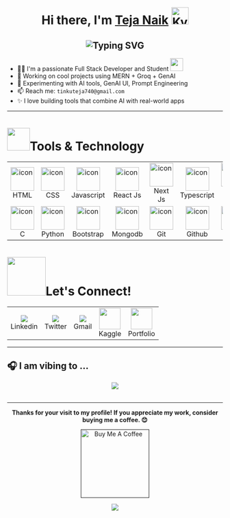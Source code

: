 


<h1 align="center">Hi there, I'm <a href="https://tejanaik15.github.io/personal-portfolio/">Teja Naik</a> <img height="40" alt="Kyubey" src="https://raw.githubusercontent.com/innng/innng/master/assets/kyubey.gif"/></h1>





<h2 align="center"><img src="https://readme-typing-svg.demolab.com?font=Fira+Code&pause=1000&color=9B72FF&random=false&width=435&lines=%22Learning%2C+Living%2C+and+Leveling+up.%22" alt="Typing SVG" />

</h2>





- 🧑‍💻  I'm a passionate Full Stack Developer and Student  <img src="https://media.giphy.com/media/WUlplcMpOCEmTGBtBW/giphy.gif" width="30">
- 🚀 Working on cool projects using MERN + Groq + GenAI 
- 🧪 Experimenting with AI tools, GenAI UI, Prompt Engineering
-  📫 Reach me: `tinkuteja740@gmail.com`  
- ✨ I love building tools that combine AI with real-world apps



---
<h1><img src="https://media.tenor.com/Pnb_hVWq2sgAAAAj/on-process-dig.gif" width="53" height="53"/>Tools & Technology </h1>

<table align="center" class="table table-dark">
  <tr bg-dark>
   <td align="center" widht="90">
      <img src="https://skillicons.dev/icons?i=html" alt="icon" width="55" height="55" />
      <br>HTML
    </td>
    <td align="center" widht="90">
      <img src="https://skillicons.dev/icons?i=css" alt="icon" width="55" height="55" />
      <br>CSS
    </td>
    <td align="center" width="90">
      <img src="https://skillicons.dev/icons?i=js" alt="icon" width="55" height="55" />
      <br>Javascript
    </td>
    <td align="center" widht="90">
      <img src="https://skillicons.dev/icons?i=react" alt="icon" width="55" height="55" />
      <br>React Js
    </td>
    <td align="center" width="90">
      <img src="https://skillicons.dev/icons?i=nextjs" alt="icon" width="55" height="55" />
      <br>Next Js
    </td>
    <td align="center" width="90">
      <img src="https://skillicons.dev/icons?i=ts" width="55" height="55" alt="icon" />
      <br>Typescript
    </td>
    <td align="center" width="90">
      <img src="https://skillicons.dev/icons?i=nodejs" alt="icon" width="55" height="55" />
      <br>Node Js
    </td>
   <td align="center" widht="90">
      <img src="https://skillicons.dev/icons?i=express" alt="icon" width="55" height="55" />
      <br>Express
    </td>
   <td align="center" widht="90">
      <img src="https://skillicons.dev/icons?i=mysql" alt="icon" width="55" height="55" />
      <br>MySQL
    </td>
  </tr>
  <tr>
     <td align="center" widht=90>
      <img src="https://skillicons.dev/icons?i=c" alt="icon" width="55" height="55" />
      <br>C
     </td>
     <td align="center" widht=90>
      <img src="https://skillicons.dev/icons?i=py" alt="icon" width="55" height="55" />
      <br>Python
     </td>
     <td align="center" width="90">
      <img src="https://skillicons.dev/icons?i=bootstrap" alt="icon" width="55" height="55" />
      <br>Bootstrap
    </td>
    <td align="center" width="90">
      <img src="https://skillicons.dev/icons?i=mongodb" alt="icon" width="55" height="55" />
      <br>Mongodb
    </td>
    <td align="center" width="90">
      <img src="https://skillicons.dev/icons?i=git" alt="icon" width="55" height="55" />
      <br>Git
    </td>
    <td align="center" widht="90">
      <img src="https://skillicons.dev/icons?i=github" alt="icon" width="55" height="55" />
      <br>Github
    </td>
    <td align="center" widht=90>
      <img src="https://skillicons.dev/icons?i=vercel" alt="icon" width="55" height="55" />
      <br>Vercel
    </td>
    <td align="center" width="90">
      <img src="https://skillicons.dev/icons?i=vite" width="55" height="55" alt="linux" />
      <br>Vite
    </td>
    <td align="center" width="90">
      <img src="https://skillicons.dev/icons?i=redux" width="55" height="55" alt="md" />
      <br>Redux
    </td>
  </tr>
</table>





<h1><img src="https://raw.githubusercontent.com/ShahriarShafin/ShahriarShafin/main/Assets/handshake.gif" width="90px" style="max-width: 100%; user-select: auto;">Let's Connect! </h1>



<table align="" class="table table-dark">
  <tr bg-dark>
    <td align="center" widht=90>
        <a href="https://www.instagram.com/eren_yeager9_" target="_blank">
            <img src="https://skillicons.dev/icons?i=linkedin" />
        </a>
      <br>Linkedin
    </td>
    <td align="center" widht=90>
        <a href="https://www.instagram.com/eren_yeager9_" target="_blank">
            <img src="https://skillicons.dev/icons?i=twitter" />
        </a>
        <br>Twitter
    </td>
   <td align="center" widht=90>
        <a href="mailto:tinkuteja740.com" target="_blank">
            <img src="https://skillicons.dev/icons?i=gmail&theme=light" />
        </a>
        <br>Gmail
    </td>
   <td align="center" widht=90>
        <a href="https://www.instagram.com/eren_yeager9_" target="_blank">
            <img src="https://github.com/user-attachments/assets/179b4b64-aa51-425b-81bc-4ab102cc4494" width="50">
        </a>
        <br>Kaggle
   </td>
    <td align="center" widht=90>
        <a href="https://tejanaik15.github.io/personal-portfolio/" target="_blank">
            <img src="https://user-images.githubusercontent.com/74038190/212284087-bbe7e430-757e-4901-90bf-4cd2ce3e1852.gif" width="50">
        </a>
        <br>Portfolio
    </td>

  </tr>
</table>

---


## 🎧 I am vibing to ...
<div align="center">
  
  <img src ="https://spotify-recently-played-readme.vercel.app/api?user=yiaf2fzhgezc1sc5384i1u364&count=2"/>
</div>
<br>




---

<p align="center">
  <b>Thanks for your visit to my profile! If you appreciate my work, consider buying me a coffee. 😊</b>
</p>

<p align="center">
  <a href="" target="_blank">
    <img src="https://cdn.buymeacoffee.com/buttons/v2/default-red.png" alt="Buy Me A Coffee" width="160"/>
  </a>
</p>




<p align="center"> <img src="https://capsule-render.vercel.app/api?type=waving&color=00f6ff&height=120&section=footer" /> </p>




















